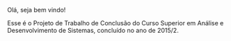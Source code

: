Olá, seja bem vindo!
 
Esse é o Projeto de Trabalho de Conclusão do Curso Superior em Análise e Desenvolvimento de Sistemas, concluído no ano de 2015/2.
